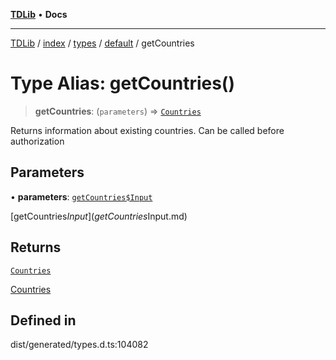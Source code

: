 [**TDLib**](../../../../../../README.md) • **Docs**

***

[TDLib](../../../../../../modules.md) / [index](../../../../../README.md) / [types](../../../README.md) / [default](../README.md) / getCountries

# Type Alias: getCountries()

> **getCountries**: (`parameters`) => [`Countries`](Countries-1.md)

Returns information about existing countries. Can be called before authorization

## Parameters

• **parameters**: [`getCountries$Input`](getCountries$Input.md)

[getCountries$Input](getCountries$Input.md)

## Returns

[`Countries`](Countries-1.md)

[Countries](Countries-1.md)

## Defined in

dist/generated/types.d.ts:104082
